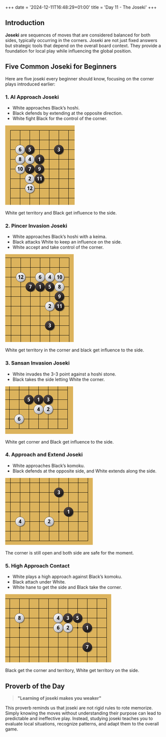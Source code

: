 +++
date = '2024-12-11T16:48:29+01:00'
title = 'Day 11 - The Joseki'
+++

## Introduction

**Joseki** are sequences of moves that are considered balanced for both sides, typically occurring in the corners. Joseki are not just fixed answers but strategic tools that depend on the overall board context. They provide a foundation for local play while influencing the global position.

## Five Common Joseki for Beginners

Here are five joseki every beginner should know, focusing on the corner plays introduced earlier:

### **1. AI Approach Joseki**

- White approaches Black’s hoshi.
- Black defends by extending at the opposite direction.
- White fight Black for the control of the corner.


![day11_joseki1](/images/day11_joseki1.png)

White get territory and Black get influence to the side.

### **2. Pincer Invasion Joseki**

- White approaches Black’s hoshi with a keima.
- Black attacks White to keep an influence on the side.
- White accept and take control of the corner.

![day11_joseki2](/images/day11_joseki2.png)

White get territory in the corner and black get influence to the side.

### **3. Sansan Invasion Joseki**

- White invades the 3-3 point against a hoshi stone.
- Black takes the side letting White the corner.

![day11_joseki3](/images/day11_joseki3.png)

White get corner and Black get influence to the side.
### **4. Approach and Extend Joseki**

- White approaches Black’s komoku.
- Black defends at the opposite side, and White extends along the side.


![day11_joseki4](/images/day11_joseki4.png)

The corner is still open and both side are safe for the moment.

### **5. High Approach Contact**

- White plays a high approach against Black’s komoku.
- Black attach under White.
- White hane to get the side and Black take the corner.

![day11_joseki5](/images/day11_joseki5.png)

Black get the corner and territory, White get territory on the side.

## Proverb of the Day

> **"Learning of joseki makes you weaker"**

This proverb reminds us that joseki are not rigid rules to rote memorize. Simply knowing the moves without understanding their purpose can lead to predictable and ineffective play. Instead, studying joseki teaches you to evaluate local situations, recognize patterns, and adapt them to the overall game.
